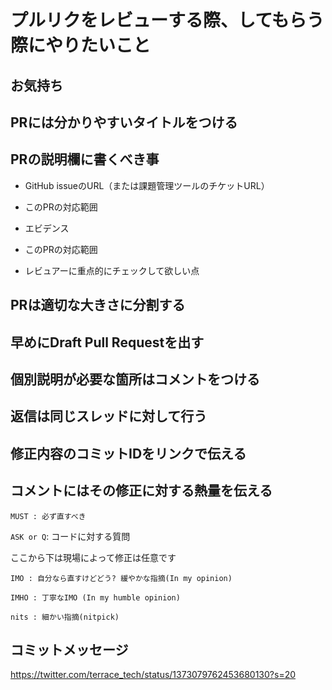 # プルリクをレビューする際、してもらう際にやりたいこと

## お気持ち

## PRには分かりやすいタイトルをつける

## PRの説明欄に書くべき事

- GitHub issueのURL（または課題管理ツールのチケットURL）

- このPRの対応範囲

- エビデンス

- このPRの対応範囲

- レビュアーに重点的にチェックして欲しい点

## PRは適切な大きさに分割する

## 早めにDraft Pull Requestを出す

## 個別説明が必要な箇所はコメントをつける

## 返信は同じスレッドに対して行う

## 修正内容のコミットIDをリンクで伝える

## コメントにはその修正に対する熱量を伝える

`MUST : 必ず直すべき`

`ASK or Q`: コードに対する質問

ここから下は現場によって修正は任意です

`IMO : 自分なら直すけどどう? 緩やかな指摘(In my opinion)`

`IMHO : 丁寧なIMO (In my humble opinion)`

`nits : 細かい指摘(nitpick)`

## コミットメッセージ

https://twitter.com/terrace_tech/status/1373079762453680130?s=20


